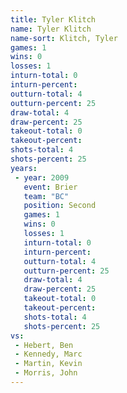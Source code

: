 ```yaml
---
title: Tyler Klitch
name: Tyler Klitch
name-sort: Klitch, Tyler
games: 1
wins: 0
losses: 1
inturn-total: 0
inturn-percent:
outturn-total: 4
outturn-percent: 25
draw-total: 4
draw-percent: 25
takeout-total: 0
takeout-percent:
shots-total: 4
shots-percent: 25
years:
 - year: 2009
   event: Brier
   team: "BC"
   position: Second
   games: 1
   wins: 0
   losses: 1
   inturn-total: 0
   inturn-percent:
   outturn-total: 4
   outturn-percent: 25
   draw-total: 4
   draw-percent: 25
   takeout-total: 0
   takeout-percent:
   shots-total: 4
   shots-percent: 25
vs:
 - Hebert, Ben
 - Kennedy, Marc
 - Martin, Kevin
 - Morris, John
---
```

